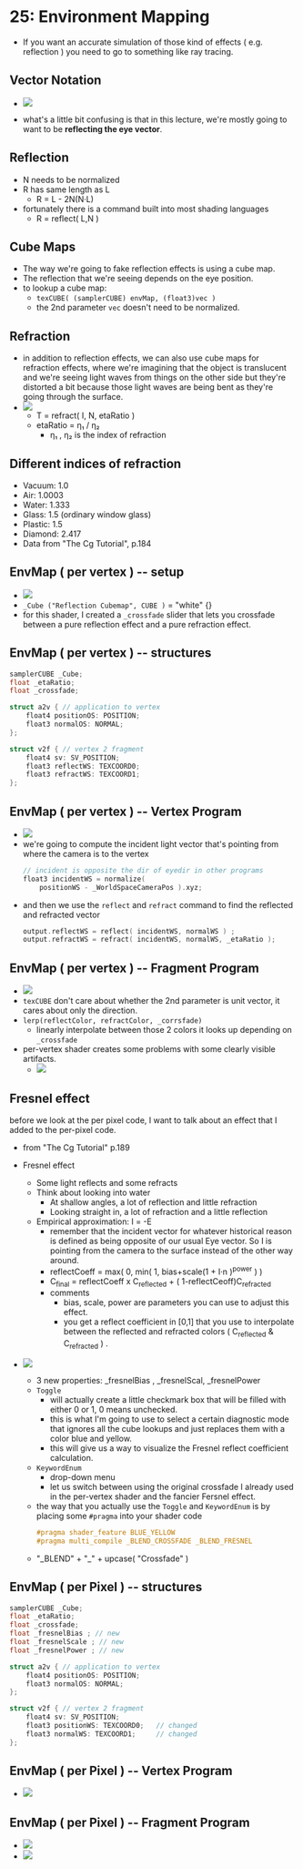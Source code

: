 
# 25: Environment Mapping

- If you want an accurate simulation of those kind of effects ( e.g. reflection ) you need to go to something like ray tracing.

## Vector Notation

- ![](../imgs/gpu_vector_notation.png)


- what's a little bit confusing is that in this lecture, we're mostly going to want to be **reflecting the eye vector**.


## Reflection

- N needs to be normalized
- R has same length as L
    - R = L - 2N(N·L)
- fortunately there is a command built into most shading languages
    - R = reflect( L,N ) 


## Cube Maps

- The way we're going to fake reflection effects is using a cube map.
- The reflection that we're seeing depends on the eye position.
- to lookup a cube map:
    - `texCUBE( (samplerCUBE) envMap, (float3)vec )`
    - the 2nd parameter `vec` doesn't need to be normalized.

## Refraction

- in addition to reflection effects, we can also use cube maps for refraction effects, where we're imagining that the object is translucent and we're seeing light waves from things on the other side but they're distorted a bit because those light waves are being bent as they're going through the surface.
- ![](../imgs/gpu_refraction_1.png)
    - T = refract( I, N, etaRatio )
    - etaRatio = η₁ / η₂ 
        - η₁ , η₂ is the index of refraction


## Different indices of refraction

- Vacuum: 1.0
- Air: 1.0003
- Water: 1.333
- Glass: 1.5 (ordinary window glass)
- Plastic: 1.5
- Diamond: 2.417
- Data from "The Cg Tutorial", p.184


## EnvMap ( per vertex ) -- setup

- ![](../imgs/gpu_envmap_per_vert_1.png)
- `_Cube ("Reflection Cubemap", CUBE )` = "white" {}
- for this shader, I created a `_crossfade` slider that lets you crossfade between a pure reflection effect and a pure refraction effect.


## EnvMap ( per vertex ) -- structures

```c
samplerCUBE _Cube;
float _etaRatio;
float _crossfade;

struct a2v { // application to vertex
    float4 positionOS: POSITION;
    float3 normalOS: NORMAL;
}; 

struct v2f { // vertex 2 fragment
    float4 sv: SV_POSITION;
    float3 reflectWS: TEXCOORD0;
    float3 refractWS: TEXCOORD1;
};
```

## EnvMap ( per vertex ) -- Vertex Program

- ![](../imgs/gpu_envmap_per_vert_2.png)
- we're going to compute the incident light vector that's pointing from where the camera is to the vertex
    ```c
    // incident is opposite the dir of eyedir in other programs
    float3 incidentWS = normalize(
        positionWS - _WorldSpaceCameraPos ).xyz; 
    ```
- and then we use the `reflect` and `refract` command to find the reflected and refracted vector
    ```c
    output.reflectWS = reflect( incidentWS, normalWS ) ;
    output.refractWS = refract( incidentWS, normalWS, _etaRatio );
    ```


## EnvMap ( per vertex ) -- Fragment Program

- ![](../imgs/gpu_envmap_per_vert_3.png)
- `texCUBE` don't care about whether the 2nd parameter is unit vector, it cares about only the direction.
- `lerp(reflectColor, refractColor, _corrsfade)`
    - linearly interpolate between those 2 colors it looks up depending on `_crossfade`
- per-vertex shader creates some problems with some clearly visible artifacts.
    - ![](../imgs/gpu_envmap_per_vert_4.png)

## Fresnel effect 

before we look at the per pixel code, I want to talk about an effect that I added to the per-pixel code.

- from "The Cg Tutorial" p.189
- Fresnel effect
    - Some light reflects and some refracts
    - Think about looking into water
        - At shallow angles, a lot of reflection and little refraction
        - Looking straight in, a lot of refraction and a little reflection
    - Empirical approximation: I = -E
        - remember that the incident vector for whatever historical reason is defined as being opposite of our usual Eye vector. So I is pointing from the camera to the surface instead of the other way around.
        - reflectCoeff = max( 0, min( 1, bias+scale(1 + I·n )<sup>power</sup> ) )
        - C<sub>final</sub> = reflectCoeff x C<sub>reflected</sub> + ( 1-reflectCeoff)C<sub>refracted</sub>
        - comments
            - bias, scale, power are parameters you can use to adjust this effect.
            - you get a reflect coefficient in [0,1] that you use to interpolate between the reflected and refracted colors ( C<sub>reflected</sub> & C<sub>refracted</sub> ) .

- ![](../imgs/gpu_envmap_per_pixel_fresnel_1.png)
    - 3 new properties: _fresnelBias , _fresnelScal, _fresnelPower
    - `Toggle`
        - will actually create a little checkmark box that will be filled with either 0 or 1, 0 means unchecked.
        - this is what I'm going to use to select a certain diagnostic mode that ignores all the cube lookups and just replaces them with a color blue and yellow.
        - this will give us a way to visualize the Fresnel reflect coefficient calculation.
    - `KeywordEnum`
        - drop-down menu
        - let us switch between using the original crossfade I already used in the per-vertex shader and the fancier Fersnel effect.
    - the way that you actually use the `Toggle` and `KeywordEnum` is by placing some `#pragma`  into your shader code
        ```c
        #pragma shader_feature BLUE_YELLOW
        #pragma multi_compile _BLEND_CROSSFADE _BLEND_FRESNEL
        ```
    - "\_BLEND" + "_" +  upcase( "Crossfade" )

## EnvMap ( per Pixel ) -- structures


```c
samplerCUBE _Cube;
float _etaRatio;
float _crossfade;
float _fresnelBias ; // new
float _fresnelScale ; // new
float _fresnelPower ; // new

struct a2v { // application to vertex
    float4 positionOS: POSITION;
    float3 normalOS: NORMAL;
}; 

struct v2f { // vertex 2 fragment
    float4 sv: SV_POSITION;
    float3 positionWS: TEXCOORD0;   // changed
    float3 normalWS: TEXCOORD1;     // changed
};
```

## EnvMap ( per Pixel ) -- Vertex Program

- ![](../imgs/gpu_envmap_per_pixel_fresnel_2.png)


## EnvMap ( per Pixel ) -- Fragment Program

- ![](../imgs/gpu_envmap_per_pixel_1.png)
- ![](../imgs/gpu_envmap_per_pixel_2.png)


